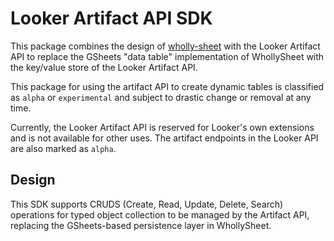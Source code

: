 # Looker Artifact API SDK

This package combines the design of [wholly-sheet](../wholly-sheet) with the Looker Artifact API to replace the GSheets "data table" implementation of WhollySheet with the key/value store of the Looker Artifact API.

This package for using the artifact API to create dynamic tables is classified as `alpha` or `experimental` and subject to drastic change or removal at any time.

Currently, the Looker Artifact API is reserved for Looker's own extensions and is not available for other uses. The artifact endpoints in the Looker API are also marked as `alpha`.

## Design

This SDK supports CRUDS (Create, Read, Update, Delete, Search) operations for typed object collection to be managed by the Artifact API, replacing the GSheets-based persistence layer in WhollySheet.
